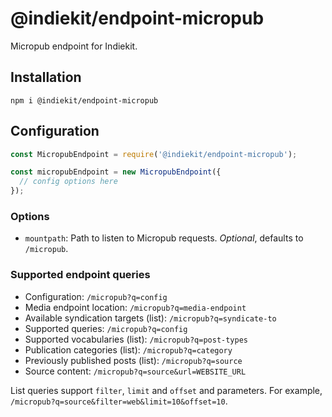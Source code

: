 # @indiekit/endpoint-micropub

Micropub endpoint for Indiekit.

## Installation

`npm i @indiekit/endpoint-micropub`

## Configuration

```js
const MicropubEndpoint = require('@indiekit/endpoint-micropub');

const micropubEndpoint = new MicropubEndpoint({
  // config options here
});
```

### Options

- `mountpath`: Path to listen to Micropub requests. _Optional_, defaults to `/micropub`.

### Supported endpoint queries

- Configuration: `/micropub?q=config`
- Media endpoint location: `/micropub?q=media-endpoint`
- Available syndication targets (list): `/micropub?q=syndicate-to`
- Supported queries: `/micropub?q=config`
- Supported vocabularies (list): `/micropub?q=post-types`
- Publication categories (list): `/micropub?q=category`
- Previously published posts (list): `/micropub?q=source`
- Source content: `/micropub?q=source&url=WEBSITE_URL`

List queries support `filter`, `limit` and `offset` and parameters. For example, `/micropub?q=source&filter=web&limit=10&offset=10`.
